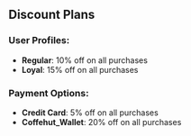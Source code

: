 ## Discount Plans

### User Profiles:
- **Regular**: 10% off on all purchases
- **Loyal**: 15% off on all purchases

### Payment Options:
- **Credit Card**: 5% off on all purchases
- **Coffehut_Wallet**: 20% off on all purchases